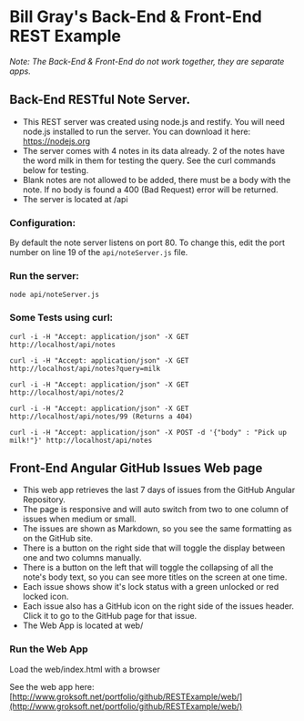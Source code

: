 
# Bill Gray's Back-End & Front-End REST Example

_Note: The Back-End & Front-End do not work together, they are separate apps._

## Back-End RESTful Note Server.

- This REST server was created using node.js and restify. You will need node.js installed to run the server. You can download it here: https://nodejs.org
- The server comes with 4 notes in its data already. 2 of the notes have the word milk in them for testing the query. See the curl commands below for testing.
- Blank notes are not allowed to be added, there must be a body with the note. If no body is found a 400 (Bad Request) error will be returned.
- The server is located at /api

### Configuration:
By default the note server listens on port 80.
To change this, edit the port number on line 19 of the `api/noteServer.js` file.

### Run the server:
`node api/noteServer.js`

### Some Tests using curl:
`curl -i -H "Accept: application/json" -X GET http://localhost/api/notes`

`curl -i -H "Accept: application/json" -X GET http://localhost/api/notes?query=milk`

`curl -i -H "Accept: application/json" -X GET http://localhost/api/notes/2`

`curl -i -H "Accept: application/json" -X GET http://localhost/api/notes/99 (Returns a 404)`

`curl -i -H "Accept: application/json" -X POST -d '{"body" : "Pick up milk!"}' http://localhost/api/notes`


## Front-End Angular GitHub Issues Web page

- This web app retrieves the last 7 days of issues from the GitHub Angular Repository.
- The page is responsive and will auto switch from two to one column of issues when medium or small.
- The issues are shown as Markdown, so you see the same formatting as on the GitHub site. 
- There is a button on the right side that will toggle the display between one and two columns manually.
- There is a button on the left that will toggle the collapsing of all the note's body text, so you can see more titles on the screen at one time.
- Each issue shows show it's lock status with a green unlocked or red locked icon.
- Each issue also has a GitHub icon on the right side of the issues header. Click it to go to the GitHub page for that issue.
- The Web App is located at web/

### Run the Web App
Load the web/index.html with a browser

See the web app here: [http://www.groksoft.net/portfolio/github/RESTExample/web/](http://www.groksoft.net/portfolio/github/RESTExample/web/)
   


